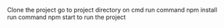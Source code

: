 Clone the project
go to project directory on cmd
run command npm install 
run command npm start to run the project
